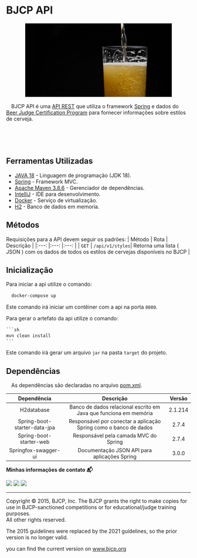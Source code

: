# BJCP API
<p align="center">
<img src="https://github.com/andersonhsporto/bjcp-api/blob/master/img/beer.jpg" style="width:400px;height:200px; alt="Taygeta Star"/><br>
</p>

&emsp;BJCP API é uma [API REST](https://www.redhat.com/pt-br/topics/api/what-is-a-rest-api)
que utiliza o framework
[Spring](https://spring.io/projects/spring-boot) e dados
do [Beer Judge Certification Program](https://github.com/andersonhsporto/BJCP-csv)
para fornecer informações sobre estilos de cerveja.

</br>
</br>
</br>

## Ferramentas Utilizadas

* [JAVA 18](https://www.java.com/pt-BR/) - Linguagem de programação (JDK 18).
* [Spring](https://spring.io/projects/spring-boot) - Framework MVC.
* [Apache Maven 3.8.6](https://maven.apache.org/) - Gerenciador de dependências.
* [IntelliJ](https://www.jetbrains.com/idea/) - IDE para desenvolvimento.
* [Docker](https://www.docker.com/) - Serviço de virtualização.
* [H2](https://www.h2database.com/html/main.html) - Banco de dados em memoria.

## Métodos

Requisições para a API devem seguir os padrões:
| Método | Rota | Descrição |
|:---:    |:---: |:---:      |
| `GET`              | `/api/v1/styles`| Retorna uma lista ( JSON ) com os dados de todos os estilos de cervejas disponíveis no BJCP |

## Inicialização

Para iniciar a api utilize o comando:

```sh
  docker-compose up
```

Este comando irá iniciar um contêiner com a api na porta `8080`.

Para gerar o artefato da api utilize o comando:

    ```sh
    mvn clean install
    ```

Este comando irá gerar um arquivo `jar` na pasta `target` do projeto.

## Dependências

&emsp;As dependências são declaradas no
arquivo [pom.xml](https://github.com/andersonhsporto/taygeta-api/blob/master/pom.xml).

| Dependência                     | Descrição                                                          | Versão  |
| :----------------------------:  | :---------------------------------------------------------------: | :-----: |
| H2database                      | Banco de dados relacional escrito em Java que funciona em memória | 2.1.214 |
| Spring-boot-starter-data-jpa    | Responsável por conectar a aplicação Spring como o banco de dados | 2.7.4   |
| Spring-boot-starter-web         | Responsável pela camada MVC do Spring                             | 2.7.4   |
| Springfox-swagger-ui            | Documentação JSON API para aplicações Spring                      | 3.0.0   |

<p align=left> <b>Minhas informações de contato 📬</b></p>
<p align=left>
<a href="https://github.com/andersonhsporto" target="_blank"><img src="https://img.shields.io/badge/Github-181717?logo=Github&logoColor=white"/></a>  
<a href="mailto:anderson.higo2@gmail.com" target="_blank"><img src="https://img.shields.io/badge/Gmail-EA4335?logo=Gmail&logoColor=white"/></a>
<a href= "https://www.linkedin.com/in/andersonhsporto/"target="_blank"><img src="https://img.shields.io/badge/linkedin-%230077B5.svg?logo=linkedin&logoColor=white"/></a>

***

Copyright © 2015, BJCP, Inc.
The BJCP grants the right to make copies for use
in BJCP-sanctioned competitions or for educational/judge training purposes.  
All other rights reserved.

The 2015 guidelines were replaced by the 2021 guidelines, so the prior version is no longer valid.

you can find the current version on www.bjcp.org
